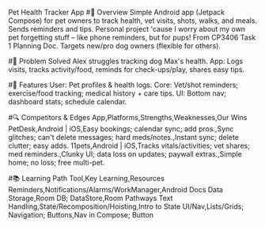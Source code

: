 Pet Health Tracker App
#🚀 Overview
Simple Android app (Jetpack Compose) for pet owners to track health, vet visits, shots, walks, and meals. Sends reminders and tips. Personal project 'cause I worry about my own pet forgetting stuff – like phone reminders, but for pups!
From CP3406 Task 1 Planning Doc. Targets new/pro dog owners (flexible for others).

#🐶 Problem Solved
Alex struggles tracking dog Max's health. App: Logs visits, tracks activity/food, reminds for check-ups/play, shares easy tips.

#📱 Features
User: Pet profiles & health logs.
Core: Vet/shot reminders; exercise/food tracking; medical history + care tips.
UI: Bottom nav; dashboard stats; schedule calendar.

#🔍 Competitors & Edges
App,Platforms,Strengths,Weaknesses,Our Wins
PetDesk,Android | iOS,Easy bookings; calendar sync; add pros.,Sync glitches; can't delete messages; hard meds/notes.,Instant sync; delete clutter; easy adds.
11pets,Android | iOS,Tracks vitals/activities; vet shares; med reminders.,Clunky UI; data loss on updates; paywall extras.,Simple home; no loss; free multi-pet.

#📚 Learning Path
Tool,Key Learning,Resources
Reminders,Notifications/Alarms/WorkManager,Android Docs
Data Storage,Room DB; DataStore,Room Pathways
Text Handling,State/Recomposition/Hoisting,Intro to State
UI/Nav,Lists/Grids; Navigation; Buttons,Nav in Compose; Button
